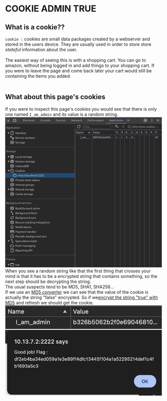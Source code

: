 # COOKIE ADMIN TRUE


## What is a cookie??

<code>cookie :</code> cookies are small data packages created by a webserver and stored in the users device. They are usually used in order to store store <i>stateful</i> information about the user.</br></br>
The easiest way of seeing this is with a shopping cart. You can go to amazon, without being logged in and add things to your shopping cart. If you were to leave the page and come back later your cart would still be containing the items you added.</br></br>

## What about this page's cookies

If you were to inspect this page's cookies you would see that there is only one named <code>I_am_admin</code> and its value is a random string.</br>
<img src="./imgs/1.png"></br>
When you see a random string like that the first thing that crosses your mind is that it has to be a encrypted string that contains something, so the next step should be decrypting the string.</br>
The usual suspects tend to be MD5, SHA1, SHA256...</br>
If we use an [MD5 converter](#https://md5.gromweb.com/) we can see that the value of the cookie is actually the string "false" encrypted. So if we[encrypt the string "true" with MD5](#https://10015.io/tools/md5-encrypt-decrypt) and refresh we should get the cookie.</br>
<img src="./imgs/2.png"></br>
<img src="./imgs/3.png"></br>
